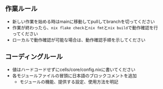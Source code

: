 ## 作業ルール
- 新しい作業を始める時はmainに移動してpullしてbranchを切ってください
- 作業が終わったら、`nix flake check`と`nix fmt`と`nix build`で動作確認を行ってください
- ローカルで動作確認が可能な場合は、動作確認手順を示してください

## コーディングルール
- 値はハードコードせずにcells/core/config.nixに書いてください
- 各モジュールファイルの冒頭に日本語のブロックコメントを追加
  - モジュールの機能、提供する設定、使用方法を明記
